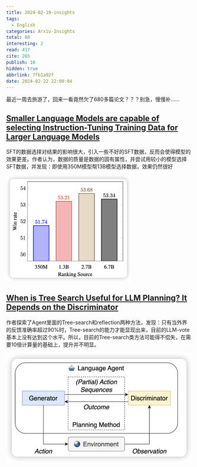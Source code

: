 ```yaml
---
title: 2024-02-19-insights
tags:
  - English
categories: Arxiv-Insights
total: 88
interesting: 2
read: 417
cite: 265
publish: 10
hidden: true
abbrlink: 7fb1a92f
date: 2024-02-22 22:00:04
---
```


最近一周去旅游了，回来一看竟然欠了680多篇论文？？？别急，慢慢补……

## [Smaller Language Models are capable of selecting Instruction-Tuning Training Data for Larger Language Models](https://arxiv.org/pdf/2402.10430.pdf)

SFT的数据选择对结果的影响很大，引入一些不好的SFT数据，反而会使得模型的效果更差。作者认为，数据的质量是数据的固有属性，并尝试用较小的模型选择SFT数据，并发现：即使用350M模型帮13B模型选择数据，效果仍然很好

<img src="../../files/images/arxiv-insights/2024-02-19-02-23/select.png" style="zoom:33%;" >



## [When is Tree Search Useful for LLM Planning? It Depends on the Discriminator](https://arxiv.org/pdf/2402.10890.pdf)

作者探索了Agent里面的Tree-search和reflection两种方法，发现：只有当外界的反馈准确率超过90%时，Tree-search的能力才能显现出来，目前的LLM-vote基本上没有达到这个水平。所以，目前的Tree-search类方法可能得不偿失，在需要10倍计算量的基础上，提升并不明显。

<img src="../../files/images/arxiv-insights/2024-02-19-02-23/tree-search.png">
